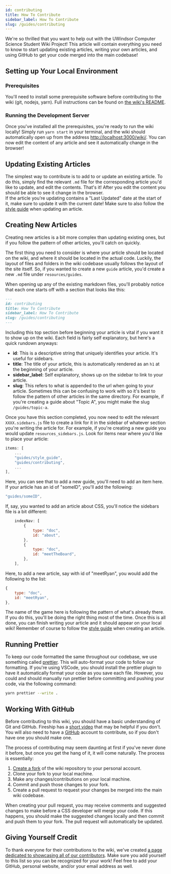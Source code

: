 ```yaml
---
id: contributing
title: How To Contribute
sidebar_label: How To Contribute
slug: /guides/contributing
---
```


We're so thrilled that you want to help out with the UWindsor Computer Science Student Wiki Project! This article will contain everything you need to know to start updating existing articles, writing your own articles, and using GitHub to get your code merged into the main codebase!

## Setting up Your Local Environment

### Prerequisites

You'll need to install some prerequisite software before contributing to the wiki (git, nodejs, yarn). Full instructions can be found on [the wiki's README](https://github.com/UWindsorCSS/wiki#how-to-install).

### Running the Development Server

Once you've installed all the prerequisites, you're ready to run the wiki locally! Simply run `yarn start` in your terminal, and the wiki should automatically open up from the address [http://localhost:3000/wiki/](http://localhost:3000/wiki/). You can now edit the content of any article and see it automatically change in the browser!

## Updating Existing Articles

The simplest way to contribute is to add to or update an existing article. To do this, simply find the relevant `.md` file for the corresponding article you'd like to update, and edit the contents. That's it! After you edit the content you should be able to see it change in the browser.  
If the article you're updating contains a "Last Updated" date at the start of it, make sure to update it with the current date! Make sure to also follow the [style guide](/resources/guides/style) when updating an article.

## Creating New Articles

Creating new articles is a bit more complex than updating existing ones, but if you follow the pattern of other articles, you'll catch on quickly.

The first thing you need to consider is where your article should be located on the wiki, and where it should be located in the actual code. Luckily, the layout of files and folders in the wiki codebase usually follows the layout of the site itself. So, if you wanted to create a new `guide` article, you'd create a new `.md` file under `resources/guides`.

When opening up any of the existing markdown files, you'll probably notice that each one starts off with a section that looks like this:

```md
---
id: contributing
title: How To Contribute
sidebar_label: How To Contribute
slug: /guides/contributing
---
```

Including this top section before beginning your article is vital if you want it to show up on the wiki. Each field is fairly self explanatory, but here's a quick rundown anyways:

-   **id**: This is a descriptive string that uniquely identifies your article. It's useful for sidebars.
-   **title**: The title of your article, this is automatically rendered as an `h1` at the beginning of your article.
-   **sidebar_label**: Self explanatory, shows up on the sidebar to link to your article.
-   **slug**: This refers to what is appended to the url when going to your article. Sometimes this can be confusing to work with so it's best to follow the pattern of other articles in the same directory. For example, if you're creating a guide about "Topic A", you might make the slug `/guides/topic-a`.

Once you have this section completed, you now need to edit the relevant `XXXX.sidebars.js` file to create a link for it in the sidebar of whatever section you're writing the article for. For example, if you're creating a new guide you would update `resources_sidebars.js`. Look for items near where you'd like to place your article:

```js
items: [
    ...
    "guides/style_guide",
    "guides/contributing",
    ...
],
```

Here, you can see that to add a new guide, you'll need to add an item here. If your article has an id of "someID", you'll add the following:

```js
"guides/someID",
```

If, say, you wanted to add an article about CSS, you'll notice the sidebars file is a bit different:

```js
    indexNav: [
        {
            type: "doc",
            id: "about",
        },
        {
            type: "doc",
            id: "meetTheBoard",
        },
    ],
```

Here, to add a new article, say with id of "meetRyan", you would add the following to the list:

```js
{
    type: "doc",
    id: "meetRyan",
},
```

The name of the game here is following the pattern of what's already there. If you do this, you'll be doing the right thing most of the time. Once this is all done, you can finish writing your article and it should appear on your local wiki! Remember of course to follow the [style guide](/resources/guides/style) when creating an article.

## Running Prettier

To keep our code formatted the same throughout our codebase, we use something called [prettier](https://prettier.io/). This will auto-format your code to follow our formatting. If you're using VSCode, you should install the prettier plugin to have it automatically format your code as you save each file. However, you could and should manually run prettier before committing and pushing your code, via the following command:

```bash
yarn prettier --write .
```

## Working With GitHub

Before contributing to this wiki, you should have a basic understanding of Git and GitHub. Fireship has a [short video](https://www.youtube.com/watch?v=HkdAHXoRtos) that may be helpful if you don't. You will also need to have a [GitHub](https://github.com/) account to contribute, so if you don't have one you should make one.

The process of contributing may seem daunting at first if you've never done it before, but once you get the hang of it, it will come naturally. The process is essentially:

1. [Create a fork](https://github.com/uwindsorcss/wiki/fork) of the wiki repository to your personal account.
2. Clone your fork to your local machine.
3. Make any changes/contributions on your local machine.
4. Commit and push those changes to your fork.
5. Create a pull request to request your changes be merged into the main wiki codebase.

When creating your pull request, you may receive comments and suggested changes to make before a CSS developer will merge your code. If this happens, you should make the suggested changes locally and then commit and push them to your fork. The pull request will automatically be updated.

## Giving Yourself Credit

To thank everyone for their contributions to the wiki, we've created [a page dedicated to showcasing all of our contributors](/resources/contributors). Make sure you add yourself to this list so you can be recognized for your work! Feel free to add your GitHub, personal website, and/or your email address as well.
